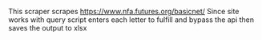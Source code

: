 This scraper scrapes https://www.nfa.futures.org/basicnet/
Since site works with query script enters each letter to
fulfill and bypass the api then saves the output to xlsx